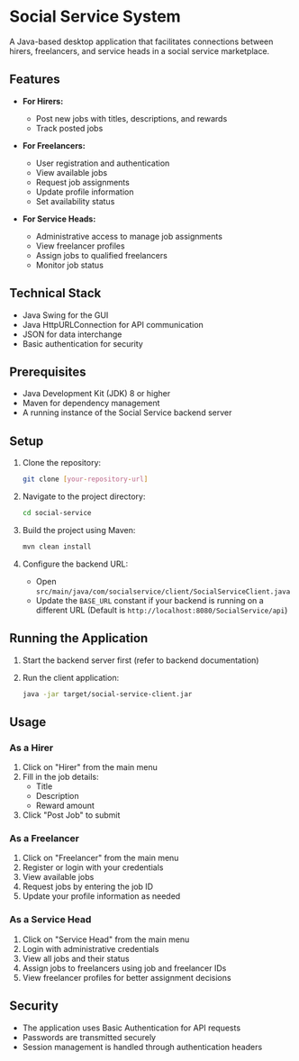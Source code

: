 # Social Service System

A Java-based desktop application that facilitates connections between hirers, freelancers, and service heads in a social service marketplace.

## Features

- **For Hirers:**
  - Post new jobs with titles, descriptions, and rewards
  - Track posted jobs

- **For Freelancers:**
  - User registration and authentication
  - View available jobs
  - Request job assignments
  - Update profile information
  - Set availability status

- **For Service Heads:**
  - Administrative access to manage job assignments
  - View freelancer profiles
  - Assign jobs to qualified freelancers
  - Monitor job status

## Technical Stack

- Java Swing for the GUI
- Java HttpURLConnection for API communication
- JSON for data interchange
- Basic authentication for security

## Prerequisites

- Java Development Kit (JDK) 8 or higher
- Maven for dependency management
- A running instance of the Social Service backend server

## Setup

1. Clone the repository:
   ```bash
   git clone [your-repository-url]
   ```

2. Navigate to the project directory:
   ```bash
   cd social-service
   ```

3. Build the project using Maven:
   ```bash
   mvn clean install
   ```

4. Configure the backend URL:
   - Open `src/main/java/com/socialservice/client/SocialServiceClient.java`
   - Update the `BASE_URL` constant if your backend is running on a different URL
     (Default is `http://localhost:8080/SocialService/api`)

## Running the Application

1. Start the backend server first (refer to backend documentation)

2. Run the client application:
   ```bash
   java -jar target/social-service-client.jar
   ```

## Usage

### As a Hirer
1. Click on "Hirer" from the main menu
2. Fill in the job details:
   - Title
   - Description
   - Reward amount
3. Click "Post Job" to submit

### As a Freelancer
1. Click on "Freelancer" from the main menu
2. Register or login with your credentials
3. View available jobs
4. Request jobs by entering the job ID
5. Update your profile information as needed

### As a Service Head
1. Click on "Service Head" from the main menu
2. Login with administrative credentials
3. View all jobs and their status
4. Assign jobs to freelancers using job and freelancer IDs
5. View freelancer profiles for better assignment decisions

## Security

- The application uses Basic Authentication for API requests
- Passwords are transmitted securely
- Session management is handled through authentication headers
